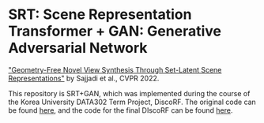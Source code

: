 # SRT: Scene Representation Transformer + GAN: Generative Adversarial Network
["Geometry-Free Novel View Synthesis Through Set-Latent Scene Representations"](https://srt-paper.github.io/) by Sajjadi et al., CVPR 2022.

This repository is SRT+GAN, which was implemented during the course of the Korea University DATA302 Term Project, DiscoRF.
The original code can be found [here](https://github.com/stelzner/srt), and the code for the final DIscoRF can be found [here](https://github.com/JeonSeongHu/DiscoRF).




